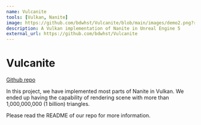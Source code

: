 ```yaml
---
name: Vulcanite
tools: [Vulkan, Nanite]
image: https://github.com/bdwhst/Vulcanite/blob/main/images/demo2.png?raw=true
description: A Vulkan implementation of Nanite in Unreal Engine 5
external_url: https://github.com/bdwhst/Vulcanite
---
```


Vulcanite
================

[Github repo](https://github.com/bdwhst/Vulcanite)

In this project, we have implemented most parts of Nanite in Vulkan. We ended up having the capability of rendering scene with more than 1,000,000,000 (1 billion) triangles.

Please read the README of our repo for more information.